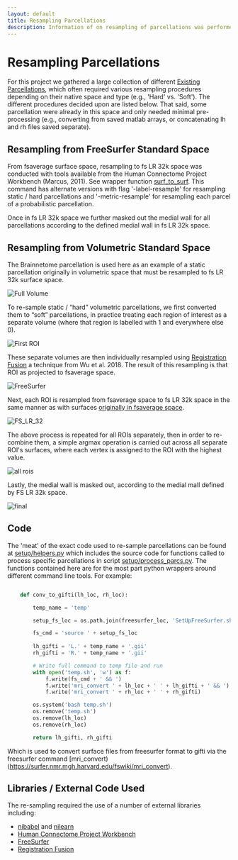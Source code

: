 ```yaml
---
layout: default
title: Resampling Parcellations
description: Information of on resampling of parcellations was performed.
---
```


# Resampling Parcellations

For this project we gathered a large collection of different [Existing Parcellations](./parcellations#existing-parcellations),
which often required various resampling procedures depending on their native space and type (e.g., 'Hard' vs. 'Soft').
The different procedures decided upon are listed below. That said, some parcellation were already in this space and only needed
minimal pre-processing (e.g., converting from saved matlab arrays, or concatenating lh and rh files saved separate).

## Resampling from FreeSurfer Standard Space

From fsaverage surface space, resampling to fs LR 32k space was conducted
with tools available from the Human Connectome Project Workbench (Marcus, 2011).
See wrapper function
[surf_to_surf](https://github.com/sahahn/parc_scaling/blob/607b4dbec6248bfdc1d78950e162556bb2e28fc5/setup/helpers.py#L148).
This command has alternate versions with flag '-label-resample' for resampling static / hard parcellations and 
'-metric-resample' for resampling each parcel of a probabilistic parcellation. 

Once in fs LR 32k space we further masked out the medial wall for all parcellations according to the defined
medial wall in fs LR 32k space.

## Resampling from Volumetric Standard Space

The Brainnetome parcellation is used here as an example of a static parcellation originally in volumetric space
that must be resampled to fs LR 32k surface space.

![Full Volume](https://raw.githubusercontent.com/sahahn/Parcs_Project/master/setup/Figures/full_volume.png)

To re-sample static / “hard” volumetric parcellations, we first converted them
to “soft” parcellations, in practice treating each region of interest as a separate volume
(where that region is labelled with 1 and everywhere else 0).

![First ROI](https://raw.githubusercontent.com/sahahn/Parcs_Project/master/setup/Figures/volume_one_roi.png)

These separate volumes are then individually
resampled using [Registration Fusion](https://github.com/ThomasYeoLab/CBIG/tree/master/stable_projects/registration/Wu2017_RegistrationFusion)
a technique from Wu et al. 2018. The result of this resampling is that ROI as projected to fsaverage space.

![FreeSurfer](https://raw.githubusercontent.com/sahahn/Parcs_Project/master/setup/Figures/freesurfer_surface_one_roi.png)

Next, each ROI is resampled from fsaverage space to fs LR 32k space in the same manner as with surfaces
[originally in fsaverage space](./resample_parcellations#resampling-from-freesurfer-standard-space).

![FS_LR_32](https://raw.githubusercontent.com/sahahn/Parcs_Project/master/setup/Figures/fs_lr_surface_one_roi.png)

The above process is repeated for all ROIs separately, then in order to re-combine them, a simple argmax operation is carried
out across all separate ROI's surfaces, where each vertex is assigned to the ROI with the highest value.

![all rois](https://raw.githubusercontent.com/sahahn/Parcs_Project/master/setup/Figures/full_resample.png)

Lastly, the medial wall is masked out, according to the medial mall defined by FS LR 32k space.

![final](https://raw.githubusercontent.com/sahahn/Parcs_Project/master/setup/Figures/final_no_medial_wall.png)


## Code

The 'meat' of the exact code used to re-sample parcellations can be found at [setup/helpers.py](https://github.com/sahahn/parc_scaling/tree/main/setup/helpers.py) which includes the
source code for functions called to process specific parcellations in script
[setup/process_parcs.py](https://github.com/sahahn/parc_scaling/tree/main/setup/process_parcs.py). The
functions contained here are for the most part python wrappers around different command line tools. For example:

~~~ python

    def conv_to_gifti(lh_loc, rh_loc):

        temp_name = 'temp'

        setup_fs_loc = os.path.join(freesurfer_loc, 'SetUpFreeSurfer.sh')

        fs_cmd = 'source ' + setup_fs_loc
        
        lh_gifti = 'L.' + temp_name + '.gii'
        rh_gifti = 'R.' + temp_name + '.gii'

        # Write full command to temp file and run
        with open('temp.sh', 'w') as f:
            f.write(fs_cmd + ' && ')
            f.write('mri_convert ' + lh_loc + ' ' + lh_gifti + ' && ')
            f.write('mri_convert ' + rh_loc + ' ' + rh_gifti)

        os.system('bash temp.sh')
        os.remove('temp.sh')
        os.remove(lh_loc)
        os.remove(rh_loc)

        return lh_gifti, rh_gifti

~~~

Which is used to convert surface files from freesurfer format to gifti via the freesurfer command
[mri_convert)(https://surfer.nmr.mgh.harvard.edu/fswiki/mri_convert).

## Libraries / External Code Used

The re-sampling required the use of a number of external libraries including:

- [nibabel](https://nipy.org/nibabel/) and [nilearn](https://nilearn.github.io/)
- [Human Connectome Project Workbench](https://www.humanconnectome.org/software/connectome-workbench)
- [FreeSurfer](https://surfer.nmr.mgh.harvard.edu/)
- [Registration Fusion](https://github.com/ThomasYeoLab/CBIG/tree/master/stable_projects/registration/Wu2017_RegistrationFusion)